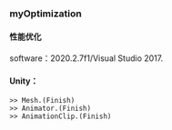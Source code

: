 ### myOptimization
#### 性能优化

software：2020.2.7f1/Visual Studio 2017.

#### Unity：
    >> Mesh.(Finish)
    >> Animator.(Finish)
    >> AnimationClip.(Finish)



